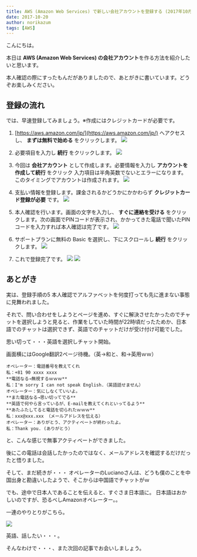 ```yaml
---
title: AWS (Amazon Web Services) で新しい会社アカウントを登録する (2017年10月版)
date: 2017-10-20
author: norikazum
tags: [AWS]
---
```


こんにちは。

本日は **AWS (Amazon Web Services) の会社アカウント**を作る方法を紹介したいと思います。

本人確認の際にすったもんだがありましたので、あとがきに書いています。どうぞお楽しみください。

## 登録の流れ

では、早速登録してみましょう。※作成にはクレジットカードが必要です。

1. [https://aws.amazon.com/jp/](https://aws.amazon.com/jp/) へアクセスし、 **まずは無料で始める** をクリックします。
![](images/create-aws-account-201710-1.png)

1. 必要項目を入力し **続行** をクリックします。
![](images/create-aws-account-201710-2.png)

1. 今回は **会社アカウント** として作成します。必要情報を入力し **アカウントを作成して続行** をクリック
入力項目は半角英数でないとエラーになります。このタイミングでアカウントは作成されます。
![](images/create-aws-account-201710-3.png)

1. 支払い情報を登録します。課金されるかどうかにかかわらず **クレジットカード登録が必要** です。
![](images/create-aws-account-201710-4.png)

1. 本人確認を行います。画面の文字を入力し、 **すぐに連絡を受ける** をクリックします。次の画面でPINコードが表示され、かかってきた電話で聞いたPINコードを入力すれば本人確認は完了です。
![](images/create-aws-account-201710-5.png)

1. サポートプランに無料の Basic を選択し、下にスクロールし **続行** をクリックします。
![](images/create-aws-account-201710-6.png)

1. これで登録完了です。
![](images/create-aws-account-201710-7.png)
![](images/create-aws-account-201710-8.png)

## あとがき

実は、登録手順の5 本人確認でアルファベットを何度打っても先に進まない事態に見舞われました。

それで、問い合わせをしようとページを進め、すぐに解決させたかったのでチャットを選択しようと見ると、作業をしていた時間が22時頃だったためか、日本語でのチャットは選択できず、英語でのチャットだけが受け付け可能でした。

思い切って・・・英語を選択しチャット開始。

画面横にはGoogle翻訳2ページ待機。（英→和と、和→英用ｗｗ）

```
オペレーター：電話番号を教えてくれ
私：+81 90 xxxx xxxx 
**電話なる→無視するｗｗｗ**
私：I'm sorry I can not speak English.（英語話せません）
オペレーター：気にしなくていいよ。
**また電話なる→思い切ってでる**
**英語で何やら言っているが、E-mailを教えてくれといってるよう**
**あたふたしてると電話を切られたｗｗｗ**
私：xxx@xxx.xxx （メールアドレスを伝える）
オペレーター：ありがとう、アクティベートが終わったよ。
私：Thank you. (ありがとう）
```

と、こんな感じで無事アクティベートができました。

後にこの電話は会話したかったのではなく、メールアドレスを確認するだけだったと悟りました。

そして、まだ続きが・・・
オペレーターのLucianoさんは、どうも僕のことを中国出身と勘違いしたようで、そこからは中国語でチャットがｗ

でも、途中で日本人であることを伝えると、すぐさま日本語に。
日本語はおかしいのですが、恐るべしAmazonオペレーター。。

一連のやりとりがこちら。

![](images/create-aws-account-201710-9.png)

英語、話したい・・・。

そんなわけで・・・、また次回の記事でお会いしましょう。
